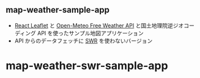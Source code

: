 ## map-weather-sample-app

- [React Leaflet](https://react-leaflet.js.org/) と [Open-Meteo Free Weather API](https://open-meteo.com/) と国土地理院逆ジオコーディング API を使ったサンプル地図アプリケーション
- API からのデータフェッチに [SWR](https://swr.vercel.app/ja) を使わないバージョン
# map-weather-swr-sample-app
